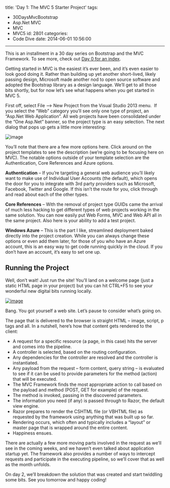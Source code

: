 title: 'Day 1: The MVC 5 Starter Project'
tags:
  - 30DaysMvcBootstrap
  - Asp.Net MVC
  - MVC
  - MVC5
id: 2801
categories:
  - Code Dive
date: 2014-06-01 10:56:00
---

This is an installment in a 30 day series on Bootstrap and the MVC Framework. To see more, check out [Day 0 for an index](http://jameschambers.com/2014/06/day-0-boothstrapping-mvc-for-the-next-30-days/).

Getting started in MVC is the easiest it’s ever been, and it’s even easier to look good doing it. Rather than building up yet another short-lived, likely passing design, Microsoft made another nod to open source software and adopted the Bootstrap library as a design language. We’ll get to all those bits shortly, but for now let’s see what happens when you get started in MVC 5.

First off, select File –&gt; New Project from the Visual Studio 2013 menu.&nbsp; If you select the “Web” category you’ll see only one type of project, an “Asp.Net Web Application”. All web projects have been consolidated under the “One Asp.Net” banner, so the project type is an easy selection. The next dialog that pops up gets a little more interesting:

![image](https://jcblogimages.blob.core.windows.net/img/2014/06/image.png "image")

You’ll note that there are a few more options here. Click around on the project templates to see the description (we’re going to be focusing here on MVC). The notable options outside of your template selection are the Authentication, Core References and Azure options.

**Authentication** – If you’re targeting a general web audience you’ll likely want to make use of Individual User Accounts (the default), which opens the door for you to integrate with 3rd party providers such as Microsoft, Facebook, Twitter and Google. If this isn’t the route for you, click through and read about each of the other types.

**Core References** – With the removal of project type GUIDs came the arrival of much less hacking to get different types of web projects working in the same solution. You can now easily put Web Forms, MVC and Web API all in the same project. Also here is your ability to add a test project.

**Windows Azure** – This is the part I like, streamlined deployment baked directly into the project creation. While you can always change these options or even add them later, for those of you who have an Azure account, this is an easy way to get code running quickly in the cloud. If you don’t have an account, it’s easy to set one up.

## Running the Project 

Well, don’t wait! Just run the site! You’ll land on a welcome page (just a static HTML page in your project) but you can hit CTRL+F5 to see your wonderful new digital bits running locally.

[![image](https://jcblogimages.blob.core.windows.net/img/2014/06/image_thumb.png "image")](https://jcblogimages.blob.core.windows.net/img/2014/06/image1.png)

Bang. You got yourself a web site. Let’s pause to consider what’s going on.

The page that is delivered to the browser is straight HTML – image, script, p tags and all. In a nutshell, here’s how that content gets rendered to the client:

*   A request for a specific resource (a page, in this case) hits the server and comes into the pipeline.  <li>A controller is selected, based on the routing configuration.  <li>Any dependencies for the controller are resolved and the controller is instantiated.  <li>Any payload from the request – form content, query string – is evaluated to see if it can be used to provide parameters for the method (action) that will be executed.  <li>The MVC Framework finds the most appropriate action to call based on the payload and method (POST, GET for example) of the request.  <li>The method is invoked, passing in the discovered parameters.  <li>The information you need (if any) is passed through to Razor, the default view engine.  <li>Razor prepares to render the CSHTML file (or VBHTML file) as requested by the framework using anything that was built up so far.  <li>Rendering occurs, which often and typically includes a “layout” or master page that is wrapped around the entire content.  <li>Happiness ensues. 

There are actually a few more moving parts involved in the request as we’ll see in the coming weeks, and we haven’t even talked about application startup yet. The framework also provides a number of ways to intercept requests and participate in the executing pipeline, so we’ll cover that as well as the month unfolds.

On day 2, we’ll breakdown the solution that was created and start twiddling some bits. See you tomorrow and happy coding!